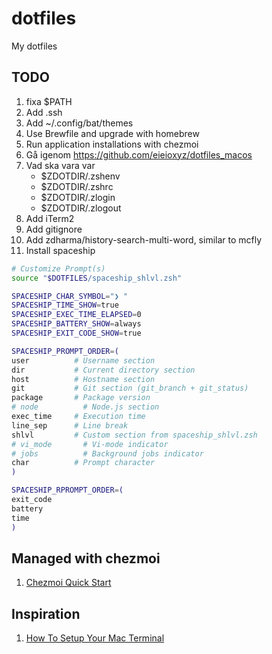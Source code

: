 # dotfiles
My dotfiles

## TODO
1. fixa $PATH
2. Add .ssh
3. Add ~/.config/bat/themes
4. Use Brewfile and upgrade with homebrew
5. Run application installations with chezmoi
6. Gå igenom https://github.com/eieioxyz/dotfiles_macos
7. Vad ska vara var
   - $ZDOTDIR/.zshenv
   - $ZDOTDIR/.zshrc
   - $ZDOTDIR/.zlogin
   - $ZDOTDIR/.zlogout
8. Add iTerm2
9. Add gitignore
10. Add zdharma/history-search-multi-word, similar to mcfly
11. Install spaceship
   ```zsh
   # Customize Prompt(s)
   source "$DOTFILES/spaceship_shlvl.zsh"

   SPACESHIP_CHAR_SYMBOL="❯ "
   SPACESHIP_TIME_SHOW=true
   SPACESHIP_EXEC_TIME_ELAPSED=0
   SPACESHIP_BATTERY_SHOW=always
   SPACESHIP_EXIT_CODE_SHOW=true

   SPACESHIP_PROMPT_ORDER=(
   user          # Username section
   dir           # Current directory section
   host          # Hostname section
   git           # Git section (git_branch + git_status)
   package       # Package version
   # node          # Node.js section
   exec_time     # Execution time
   line_sep      # Line break
   shlvl         # Custom section from spaceship_shlvl.zsh
   # vi_mode       # Vi-mode indicator
   # jobs          # Background jobs indicator
   char          # Prompt character
   )

   SPACESHIP_RPROMPT_ORDER=(
   exit_code
   battery
   time
   )
   ```


## Managed with chezmoi
1. [Chezmoi Quick Start](https://www.chezmoi.io/quick-start/)


## Inspiration
1. [How To Setup Your Mac Terminal](https://www.josean.com/posts/terminal-setup)
